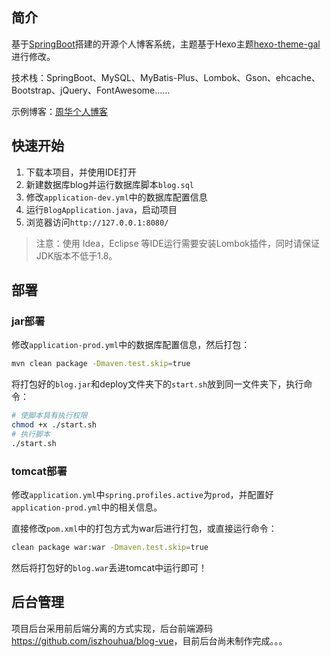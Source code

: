 简介
----

基于[SpringBoot](https://github.com/spring-projects/spring-boot)搭建的开源个人博客系统，主题基于Hexo主题[hexo-theme-gal](https://github.com/ZEROKISEKI/hexo-theme-gal)进行修改。

技术栈：SpringBoot、MySQL、MyBatis-Plus、Lombok、Gson、ehcache、Bootstrap、jQuery、FontAwesome……

示例博客：[周华个人博客](https://www.iszhouhua.com)

## 快速开始

1. 下载本项目，并使用IDE打开
2. 新建数据库blog并运行数据库脚本`blog.sql`
3. 修改`application-dev.yml`中的数据库配置信息
4. 运行`BlogApplication.java`，启动项目
5. 浏览器访问`http://127.0.0.1:8080/`

> 注意：使用 Idea，Eclipse 等IDE运行需要安装Lombok插件，同时请保证JDK版本不低于1.8。

部署
----

### jar部署

修改`application-prod.yml`中的数据库配置信息，然后打包：

```bash
mvn clean package -Dmaven.test.skip=true
```

将打包好的`blog.jar`和deploy文件夹下的`start.sh`放到同一文件夹下，执行命令：

```bash
# 使脚本具有执行权限
chmod +x ./start.sh
# 执行脚本
./start.sh
```

### tomcat部署

修改`application.yml`中`spring.profiles.active`为`prod`，并配置好`application-prod.yml`中的相关信息。

直接修改`pom.xml`中的打包方式为war后进行打包，或直接运行命令：

```bash
clean package war:war -Dmaven.test.skip=true
```

然后将打包好的`blog.war`丢进tomcat中运行即可！

后台管理
--------

项目后台采用前后端分离的方式实现，后台前端源码<https://github.com/iszhouhua/blog-vue>，目前后台尚未制作完成。。。